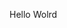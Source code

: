 Hello Wolrd
























































































































































































































































































































































































































































































































































































































































































































































































































































































































































































































































































































































































































































































































































































































































































































































































































































































































































































































































































































































































































































































































































































































































































































































































































































































































































































































































































































































































































































































































































































































































































































































































































































































































































































































































































































































































































































































































































































































